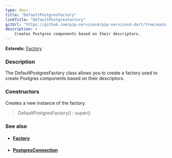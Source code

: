 ```yaml
---
type: docs
title: "DefaultPostgresFactory"
linkTitle: "DefaultPostgresFactory"
gitUrl: "https://github.com/pip-services4/pip-services4-dart/tree/main/pip-services4-postgres-dart"
description: > 
    Creates Postgres components based on their descriptors.
---
```


**Extends:** [Factory](../../../components/build/factory)

### Description

The DefaultPostgresFactory class allows you to create a factory used to create Postgres components based on their descriptors.

### Constructors

Creates a new instance of the factory.

> DefaultPostgresFactory() : super()


### See also
- #### [Factory](../../../components/build/factory)
- #### [PostgresConnection](../../connect/postgres_connection)


